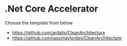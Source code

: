 # .Net Core Accelerator

Choose the template from below 
- https://github.com/ardalis/CleanArchitecture
- https://github.com/jasontaylordev/CleanArchitecture

